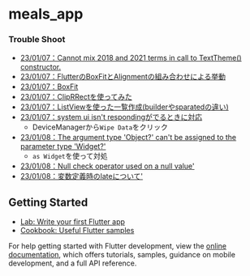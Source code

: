 # meals_app

### Trouble Shoot
- [23/01/07：Cannot mix 2018 and 2021 terms in call to TextTheme() constructor.](https://stackoverflow.com/questions/72271461/cannot-mix-2018-and-2021-terms-in-call-to-texttheme-constructor)
- [23/01/07：FlutterのBoxFitとAlignmentの組み合わせによる挙動](https://zenn.dev/samekard_dev/articles/67fa700962744d)
- [23/01/07：BoxFit](https://zenn.dev/faucon/articles/e4364aa0d33aad)
- [23/01/07：ClipRRectを使ってみた](https://zenn.dev/faucon/articles/a2b7fd7b58606e)
- [23/01/07：ListViewを使った一覧作成(builderやsparatedの違い)](https://flutter.ctrnost.com/basic/layout/listview/)
- [23/01/07：system ui isn't respondingがでるときに対応](https://qiita.com/tru-ymgc/items/c4ce737d41b06ce55dce)
  - DeviceManagerから`Wipe Data`をクリック
- [23/01/08：The argument type 'Object?' can't be assigned to the parameter type 'Widget?'](https://stackoverflow.com/questions/67546811/the-argument-type-object-cant-be-assigned-to-the-parameter-type-widget)
  - `as Widget`を使って対処
- [23/01/08：Null check operator used on a null value'](https://stackoverflow.com/questions/64278595/null-check-operator-used-on-a-null-value)
- [23/01/08：変数定義時のlateについて'](https://qiita.com/nukotsuka/items/66236723bf17c4574608)


## Getting Started
- [Lab: Write your first Flutter app](https://docs.flutter.dev/get-started/codelab)
- [Cookbook: Useful Flutter samples](https://docs.flutter.dev/cookbook)

For help getting started with Flutter development, view the
[online documentation](https://docs.flutter.dev/), which offers tutorials,
samples, guidance on mobile development, and a full API reference.
